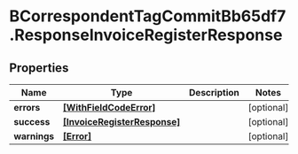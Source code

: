 # BCorrespondentTagCommitBb65df7.ResponseInvoiceRegisterResponse

## Properties

Name | Type | Description | Notes
------------ | ------------- | ------------- | -------------
**errors** | [**[WithFieldCodeError]**](WithFieldCodeError.md) |  | [optional] 
**success** | [**[InvoiceRegisterResponse]**](InvoiceRegisterResponse.md) |  | [optional] 
**warnings** | [**[Error]**](Error.md) |  | [optional] 


